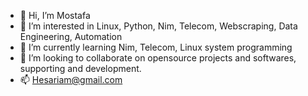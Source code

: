 - 👋 Hi, I’m Mostafa
- 👀 I’m interested in Linux, Python, Nim, Telecom, Webscraping, Data Engineering, Automation
- 🌱 I’m currently learning Nim, Telecom, Linux system programming
- 💞️ I’m looking to collaborate on opensource projects and softwares, supporting and development.
- 📫 Hesariam@gmail.com

<!---
hesariam/hesariam is a ✨ special ✨ repository because its `README.md` (this file) appears on your GitHub profile.
You can click the Preview link to take a look at your changes.
--->
